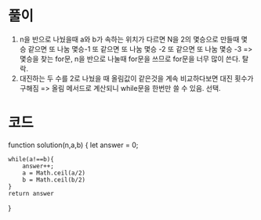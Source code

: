 # 풀이

1.  n을 반으로 나눴을때 a와 b가 속하는 위치가 다르면 N을 2의 몇승으로 만들때 몇 승
    같으면 또 나눔 몇승-1
    또 같으면 또 나눔 몇승 -2
    또 같으면 또 나눔 몇승 -3
    => 몇승을 찾는 for문, n을 반으로 나눌때 for문을 쓰므로 for문을 너무 많이 쓴다. 탈락.
2.  대진하는 두 수를 2로 나눴을 때 올림값이 같은것을 계속 비교하다보면 대진 횟수가 구해짐
    => 올림 메서드로 계산되니 while문을 한번만 쓸 수 있음. 선택.

# 코드

function solution(n,a,b)
{
let answer = 0;

    while(a!==b){
        answer++;
        a = Math.ceil(a/2)
        b = Math.ceil(b/2)
    }
    return answer

}

```js

```
